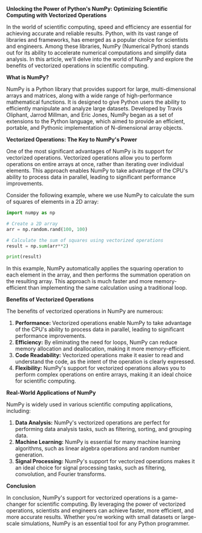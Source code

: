 **Unlocking the Power of Python's NumPy: Optimizing Scientific Computing with Vectorized Operations**

In the world of scientific computing, speed and efficiency are essential for achieving accurate and reliable results. Python, with its vast range of libraries and frameworks, has emerged as a popular choice for scientists and engineers. Among these libraries, NumPy (Numerical Python) stands out for its ability to accelerate numerical computations and simplify data analysis. In this article, we'll delve into the world of NumPy and explore the benefits of vectorized operations in scientific computing.

**What is NumPy?**

NumPy is a Python library that provides support for large, multi-dimensional arrays and matrices, along with a wide range of high-performance mathematical functions. It is designed to give Python users the ability to efficiently manipulate and analyze large datasets. Developed by Travis Oliphant, Jarrod Millman, and Eric Jones, NumPy began as a set of extensions to the Python language, which aimed to provide an efficient, portable, and Pythonic implementation of N-dimensional array objects.

**Vectorized Operations: The Key to NumPy's Power**

One of the most significant advantages of NumPy is its support for vectorized operations. Vectorized operations allow you to perform operations on entire arrays at once, rather than iterating over individual elements. This approach enables NumPy to take advantage of the CPU's ability to process data in parallel, leading to significant performance improvements.

Consider the following example, where we use NumPy to calculate the sum of squares of elements in a 2D array:
```python
import numpy as np

# Create a 2D array
arr = np.random.rand(100, 100)

# Calculate the sum of squares using vectorized operations
result = np.sum(arr**2)

print(result)
```
In this example, NumPy automatically applies the squaring operation to each element in the array, and then performs the summation operation on the resulting array. This approach is much faster and more memory-efficient than implementing the same calculation using a traditional loop.

**Benefits of Vectorized Operations**

The benefits of vectorized operations in NumPy are numerous:

1. **Performance:** Vectorized operations enable NumPy to take advantage of the CPU's ability to process data in parallel, leading to significant performance improvements.
2. **Efficiency:** By eliminating the need for loops, NumPy can reduce memory allocation and deallocation, making it more memory-efficient.
3. **Code Readability:** Vectorized operations make it easier to read and understand the code, as the intent of the operation is clearly expressed.
4. **Flexibility:** NumPy's support for vectorized operations allows you to perform complex operations on entire arrays, making it an ideal choice for scientific computing.

**Real-World Applications of NumPy**

NumPy is widely used in various scientific computing applications, including:

1. **Data Analysis:** NumPy's vectorized operations are perfect for performing data analysis tasks, such as filtering, sorting, and grouping data.
2. **Machine Learning:** NumPy is essential for many machine learning algorithms, such as linear algebra operations and random number generation.
3. **Signal Processing:** NumPy's support for vectorized operations makes it an ideal choice for signal processing tasks, such as filtering, convolution, and Fourier transforms.

**Conclusion**

In conclusion, NumPy's support for vectorized operations is a game-changer for scientific computing. By leveraging the power of vectorized operations, scientists and engineers can achieve faster, more efficient, and more accurate results. Whether you're working with small datasets or large-scale simulations, NumPy is an essential tool for any Python programmer.